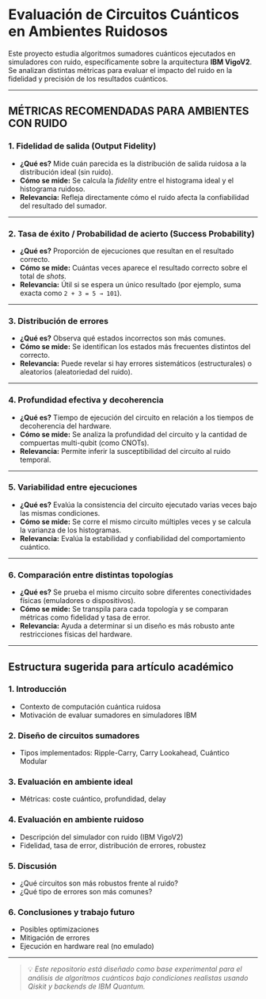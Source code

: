 
# Evaluación de Circuitos Cuánticos en Ambientes Ruidosos

Este proyecto estudia algoritmos sumadores cuánticos ejecutados en simuladores con ruido, específicamente sobre la arquitectura **IBM VigoV2**. Se analizan distintas métricas para evaluar el impacto del ruido en la fidelidad y precisión de los resultados cuánticos.

---

## MÉTRICAS RECOMENDADAS PARA AMBIENTES CON RUIDO

### 1. Fidelidad de salida (Output Fidelity)
- **¿Qué es?** Mide cuán parecida es la distribución de salida ruidosa a la distribución ideal (sin ruido).
- **Cómo se mide:** Se calcula la *fidelity* entre el histograma ideal y el histograma ruidoso.
- **Relevancia:** Refleja directamente cómo el ruido afecta la confiabilidad del resultado del sumador.

---

### 2. Tasa de éxito / Probabilidad de acierto (Success Probability)
- **¿Qué es?** Proporción de ejecuciones que resultan en el resultado correcto.
- **Cómo se mide:** Cuántas veces aparece el resultado correcto sobre el total de *shots*.
- **Relevancia:** Útil si se espera un único resultado (por ejemplo, suma exacta como `2 + 3 = 5 → 101`).

---

### 3. Distribución de errores
- **¿Qué es?** Observa qué estados incorrectos son más comunes.
- **Cómo se mide:** Se identifican los estados más frecuentes distintos del correcto.
- **Relevancia:** Puede revelar si hay errores sistemáticos (estructurales) o aleatorios (aleatoriedad del ruido).

---

### 4. Profundidad efectiva y decoherencia
- **¿Qué es?** Tiempo de ejecución del circuito en relación a los tiempos de decoherencia del hardware.
- **Cómo se mide:** Se analiza la profundidad del circuito y la cantidad de compuertas multi-qubit (como CNOTs).
- **Relevancia:** Permite inferir la susceptibilidad del circuito al ruido temporal.

---

### 5. Variabilidad entre ejecuciones
- **¿Qué es?** Evalúa la consistencia del circuito ejecutado varias veces bajo las mismas condiciones.
- **Cómo se mide:** Se corre el mismo circuito múltiples veces y se calcula la varianza de los histogramas.
- **Relevancia:** Evalúa la estabilidad y confiabilidad del comportamiento cuántico.

---

### 6. Comparación entre distintas topologías
- **¿Qué es?** Se prueba el mismo circuito sobre diferentes conectividades físicas (emuladores o dispositivos).
- **Cómo se mide:** Se transpila para cada topología y se comparan métricas como fidelidad y tasa de error.
- **Relevancia:** Ayuda a determinar si un diseño es más robusto ante restricciones físicas del hardware.

---

## Estructura sugerida para artículo académico

### 1. Introducción
- Contexto de computación cuántica ruidosa
- Motivación de evaluar sumadores en simuladores IBM

### 2. Diseño de circuitos sumadores
- Tipos implementados: Ripple-Carry, Carry Lookahead, Cuántico Modular

### 3. Evaluación en ambiente ideal
- Métricas: coste cuántico, profundidad, delay

### 4. Evaluación en ambiente ruidoso
- Descripción del simulador con ruido (IBM VigoV2)
- Fidelidad, tasa de error, distribución de errores, robustez

### 5. Discusión
- ¿Qué circuitos son más robustos frente al ruido?
- ¿Qué tipo de errores son más comunes?

### 6. Conclusiones y trabajo futuro
- Posibles optimizaciones
- Mitigación de errores
- Ejecución en hardware real (no emulado)

---

> 💡 *Este repositorio está diseñado como base experimental para el análisis de algoritmos cuánticos bajo condiciones realistas usando Qiskit y backends de IBM Quantum.*


